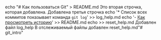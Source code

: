 echo "# Как пользоваться Git" > README.md
Это вторая строчка, которая добавлена.
Добавлена третья строчка
echo '* Список всех коммитов показывает команда `git log`' >> log_help.md
echo '- [Как просмотреть историю](./log_help.md)' >> README.md
echo >> reset_help.md
Добавлен файл log_help
В отслеживаемый файлы добавлен reset_help.md"# git_intro" 
